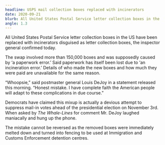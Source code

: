```yaml
---
headline: USPS mail collection boxes replaced with incinerators
date: 2020-09-21
blurb: All United States Postal Service letter collection boxes in the US have been replaced with incinerators disguised as letter collection boxes, the inspector general confirmed today.
angle: 1.3
---
```


All United States Postal Service letter collection boxes in the US have been replaced with incinerators disguised as letter collection boxes, the inspector general confirmed today.

The swap involved more than 150,000 boxes and was supposedly caused by ‘a paperwork error.’ Said paperwork has itself been lost due to ‘an incineration error.’ Details of who made the new boxes and how much they were paid are unavailable for the same reason.

“Whoopsie,” said postmaster general Louis DeJoy in a statement released this morning. “Honest mistake. I have complete faith the American people will adapt to these complications in due course.”

Democrats have claimed this mixup is actually a devious attempt to suppress mail-in votes ahead of the presidential election on November 3rd. When asked by _The Whale-Lines_ for comment Mr. DeJoy laughed maniacally and hung up the phone.

The mistake cannot be reversed as the removed boxes were immediately melted down and turned into fencing to be used at Immigration and Customs Enforcement detention centres.

